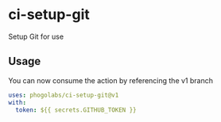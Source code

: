 # ci-setup-git

Setup Git for use

## Usage

You can now consume the action by referencing the v1 branch

```yaml
uses: phogolabs/ci-setup-git@v1
with:
  token: ${{ secrets.GITHUB_TOKEN }}
```

